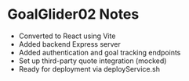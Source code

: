 # GoalGlider02 Notes

- Converted to React using Vite
- Added backend Express server
- Added authentication and goal tracking endpoints
- Set up third-party quote integration (mocked)
- Ready for deployment via deployService.sh
